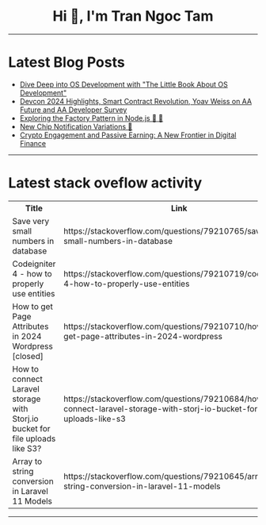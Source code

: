 <h1 align="center">Hi 👋, I'm Tran Ngoc Tam</h1>

---

# Latest Blog Posts 
<!-- BLOG-POST-LIST:START -->
- [Dive Deep into OS Development with &quot;The Little Book About OS Development&quot;](https://dev.to/getvm/dive-deep-into-os-development-with-the-little-book-about-os-development-24b7)
- [Devcon 2024 Highlights, Smart Contract Revolution, Yoav Weiss on AA Future and AA Developer Survey](https://dev.to/alexandradev/devcon-2024-highlights-smart-contract-revolution-yoav-weiss-on-aa-future-and-aa-developer-survey-c90)
- [Exploring the Factory Pattern in Node.js 🌟 🤖](https://dev.to/razielrodrigues/exploring-the-factory-pattern-in-nodejs-4hm2)
- [New Chip Notification Variations 🚀](https://dev.to/windui/new-chip-notification-variations-2ode)
- [Crypto Engagement and Passive Earning: A New Frontier in Digital Finance](https://dev.to/coinbuck_0bea50a5e99d37a7/crypto-engagement-and-passive-earning-a-new-frontier-in-digital-finance-2oie)
<!-- BLOG-POST-LIST:END -->

---

# Latest stack oveflow activity
<table>
  <tr><th>Title</th><th>Link</th></tr>
  <!-- STACKOVERFLOW:START --><tr><td>Save very small numbers in database</td><td>https://stackoverflow.com/questions/79210765/save-very-small-numbers-in-database</td></tr><tr><td>Codeigniter 4 - how to properly use entities</td><td>https://stackoverflow.com/questions/79210719/codeigniter-4-how-to-properly-use-entities</td></tr><tr><td>How to get Page Attributes in 2024 Wordpress [closed]</td><td>https://stackoverflow.com/questions/79210710/how-to-get-page-attributes-in-2024-wordpress</td></tr><tr><td>How to connect Laravel storage with Storj.io bucket for file uploads like S3?</td><td>https://stackoverflow.com/questions/79210684/how-to-connect-laravel-storage-with-storj-io-bucket-for-file-uploads-like-s3</td></tr><tr><td>Array to string conversion in Laravel 11 Models</td><td>https://stackoverflow.com/questions/79210645/array-to-string-conversion-in-laravel-11-models</td></tr><!-- STACKOVERFLOW:END -->
</table>

---


